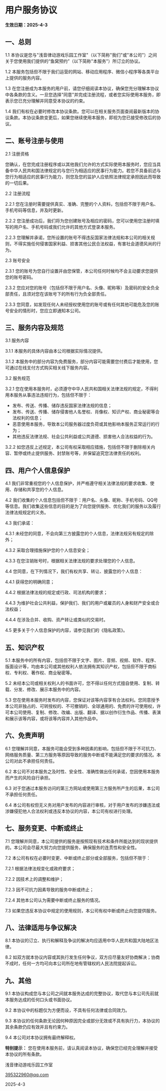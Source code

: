 # 用户服务协议

**生效日期：2025-4-3**

## 一、总则

1.1 本协议是您与"浅音律动游戏乐园工作室"（以下简称"我们"或"本公司"）之间关于您使用我们提供的“鱼窝预约”（以下简称"本服务"）所订立的协议。

1.2 本服务包括但不限于我们运营的网站、移动应用程序、微信小程序等各类平台上提供的服务内容。

1.3 在您注册成为本服务的用户前，请您仔细阅读本协议，确保您充分理解本协议中各条款的含义。一旦您选择"同意"并完成注册流程，或者您实际使用本服务，即表示您已充分理解并同意受本协议的约束。

1.4 我们有权在必要时修改本协议条款。您可以在相关服务页面查阅最新版本的协议条款。本协议条款变更后，如果您继续使用本服务，即视为您已接受修改后的协议。

## 二、账号注册与使用

2.1 注册资格

您确认，在您完成注册程序或以其他我们允许的方式实际使用本服务时，您应当具备中华人民共和国法律规定的与您行为相适应的民事行为能力。若您不具备前述与您行为相适应的民事行为能力，则您及您的监护人应依照法律规定承担因此而导致的一切后果。

2.2 注册流程

2.2.1 您在注册时需要提供真实、准确、完整的个人资料，包括但不限于用户名、手机号码等信息，并及时更新。

2.2.2 您注册成功后，我们将为您创建账号及相应的密码，您可以使用您注册时填写的用户名、手机号码或我们允许的其他方式登录本服务。

2.2.3 您理解并承诺，您所设置的账号不得违反国家法律法规和本公司的相关规则，不得实施任何侵害国家利益、损害其他公民合法权益，有害社会道德风尚的行为。

2.3 账号安全

2.3.1 您的账号为您自行设置并由您保管，本公司任何时候均不会主动要求您提供您的账号密码。

2.3.2 您应对您的账号（包括但不限于用户名、头像、昵称等）及密码的安全负全部责任，且须对您在该账号下的所有行为负全部责任。

2.3.3 您同意，如发现任何人未经授权使用您的账号或有任何其他可能危及您的账号安全的情形时，您应立即通知本公司。

## 三、服务内容及规范

3.1 服务内容

3.1.1 本服务的具体内容由本公司根据实际情况提供。

3.1.2 本服务中的部分内容为免费服务，部分内容可能需要您付费后才能使用，您可通过在线支付方式购买相关线下服务内容。

3.2 服务规范

3.2.1 您在使用本服务时，必须遵守中华人民共和国相关法律法规的规定，不得利用本服务从事违法违规行为，包括但不限于：

  - 发布、传送、传播、储存违反国家法律法规的信息；
  - 发布、传送、传播、储存侵害他人名誉权、肖像权、知识产权、商业秘密等合法权利的信息；
  - 恶意使用本服务，导致本公司服务器过度负荷或其他影响本服务正常运行的行为；
  - 其他违反法律法规、社会公共利益或公共道德、损害他人合法权益的行为。

3.2.2 如您违反上述规定，本公司有权采取相应措施，包括但不限于删除相关内容、暂停或终止提供服务、封禁账号等，并保留追究您法律责任的权利。

## 四、用户个人信息保护

4.1 我们非常重视您的个人信息保护，并严格遵守相关法律法规的要求收集、使用、存储和共享您的个人信息。

4.2 我们收集的个人信息包括但不限于：用户名、头像、昵称、手机号码、QQ号等信息。我们收集这些信息的目的是为了向您提供服务、优化我们的服务以及履行法律法规规定的义务。

4.3 我们承诺：

4.3.1 未经您的同意，不会向第三方披露您的个人信息，法律法规另有规定的除外；

4.3.2 采取合理措施保护您的个人信息安全；

4.3.3 在您注销账号时，根据相关法律法规的要求处理您的个人信息。

4.4 您同意，在下列情况下，我们有权共享、转让、披露您的个人信息：

4.4.1 获得您的明确同意；

4.4.2 根据法律法规的规定或行政、司法机构的要求；

4.4.3 为维护社会公共利益，保护我们、我们的用户或雇员的人身和财产安全或合法权益；

4.4.4 在涉及合并、收购、资产转让或类似的交易时。

4.5 更多关于个人信息保护的内容，请参见我们的《隐私政策》。

## 五、知识产权

5.1 本服务中的所有内容，包括但不限于文字、图片、音频、视频、软件、程序、版面设计等，均由本公司或其他权利人依法拥有其知识产权，包括但不限于商标权、专利权、著作权、商业秘密等。

5.2 未经本公司或相关权利人的书面许可，您不得以任何方式擅自使用、复制、转载、分发、修改、展示本服务中的内容。

5.3 您在使用本服务时发布的内容，您保证对该等内容享有合法权利。您同意授予本公司非独占的、可转授权的、不可撤销的、全球通用的、免费的许可使用权，许可本公司使用、复制、修改、改编、出版、翻译、据以创作衍生作品、传播、表演和展示该等内容，或将该等内容并入其他作品中。

## 六、免责声明

6.1 您理解并同意，本服务可能会受到多种因素的影响，包括但不限于不可抗力、网络服务质量、第三方服务等原因导致的服务中断或不能满足您的要求的情况。本公司对此不承担任何责任。

6.2 本公司不对本服务之及时性、安全性、准确性做出任何承诺，您因使用本服务而产生的风险自行承担。

6.3 对于您通过本服务访问的第三方网站或使用第三方服务所产生的后果，本公司不承担任何责任。

6.4 本公司有权但无义务对用户发布的内容进行审核，对于用户发布的涉嫌违法或涉嫌侵犯他人合法权利或违反本协议的内容，本公司有权进行处理。

## 七、服务变更、中断或终止

7.1 您理解并同意，本公司提供的服务是按照现有技术和条件所能达到的现状提供的。本公司会尽最大努力向您提供服务，确保服务的连贯性和安全性。

7.2 本公司有权在必要时变更、中断或终止部分或全部服务，包括但不限于：

7.2.1 根据法律法规变化或政府要求；

7.2.2 因技术上的调整和维护；

7.2.3 因不可抗力因素导致的服务中断或终止；

7.2.4 其他本公司认为需要中断或终止服务的情况。


7.3 如果您违反本协议中规定的使用规则，本公司有权中断或终止向您提供服务。

## 八、法律适用与争议解决

8.1 本协议的订立、执行和解释及争议的解决均应适用中华人民共和国大陆地区法律。

8.2 如双方就本协议内容或其执行发生任何争议，双方应尽量友好协商解决；协商不成时，任何一方均可向本公司所在地有管辖权的人民法院提起诉讼。

## 九、其他

9.1 本协议构成您与本公司之间就本服务达成的完整协议，取代您与本公司先前就本服务达成的任何口头或书面协议。

9.2 本协议中的标题仅为方便而设，不具有任何法律或合同效力。

9.3 本协议的任何条款无论因何种原因完全或部分无效或不具有执行力，本协议的其余条款仍应有效并且有约束力。

9.4 本公司对本协议拥有最终解释权。

**特别提示：** 您在使用本服务前，请认真阅读本协议，确保您已经完全理解并接受本协议的所有条款。

浅音律动游戏乐园工作室

395322960@qq.com

2025-4-3